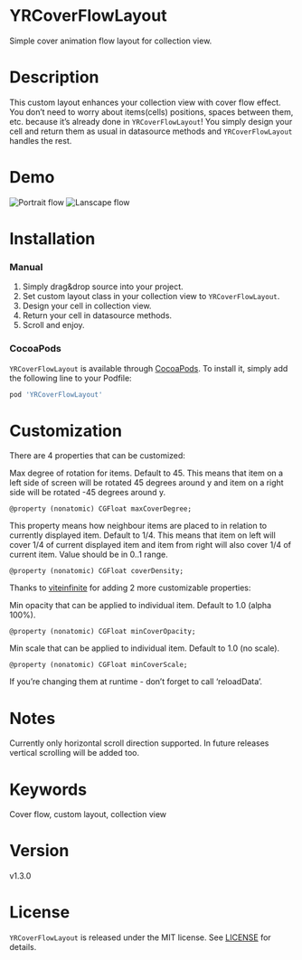 # YRCoverFlowLayout

Simple cover animation flow layout for collection view.

# Description

This custom layout enhances your collection view with cover flow effect.
You don’t need to worry about items(cells) positions, spaces between them, etc. because it’s already done in `YRCoverFlowLayout`! You simply design your cell and return them as usual in datasource methods and `YRCoverFlowLayout` handles the rest.

# Demo

![Portrait flow](https://raw.githubusercontent.com/solomidSF/YRCoverFlowLayout/1.3.0/PortraitCoverLayout.gif)
![Lanscape flow](https://raw.githubusercontent.com/solomidSF/YRCoverFlowLayout/1.3.0/LandscapeCoverLayout.gif)

# Installation

### Manual
1. Simply drag&drop source into your project.
2. Set custom layout class in your collection view to `YRCoverFlowLayout`.
3. Design your cell in collection view.
4. Return your cell in datasource methods.
5. Scroll and enjoy.

### CocoaPods
`YRCoverFlowLayout` is available through [CocoaPods](https://cocoapods.org). To install
it, simply add the following line to your Podfile:

```ruby
pod 'YRCoverFlowLayout'
```

# Customization 

There are 4 properties that can be customized:

Max degree of rotation for items. Default to 45. This means that item on a left side of screen will be rotated 45 degrees around y and item on a right side will be rotated -45 degrees around y. 

	@property (nonatomic) CGFloat maxCoverDegree;

This property means how neighbour items are placed to in relation to currently displayed item. Default to 1/4. This means that item on left will cover 1/4 of current displayed item and item from right will also cover 1/4 of current item. Value should be in 0..1 range.

	@property (nonatomic) CGFloat coverDensity;

Thanks to [viteinfinite](https://github.com/viteinfinite) for adding 2 more customizable properties:

Min opacity that can be applied to individual item.
Default to 1.0 (alpha 100%).

	@property (nonatomic) CGFloat minCoverOpacity;

Min scale that can be applied to individual item.
Default to 1.0 (no scale).

	@property (nonatomic) CGFloat minCoverScale;

If you’re changing them at runtime - don’t forget to call ‘reloadData’.

# Notes

Currently only horizontal scroll direction supported.
In future releases vertical scrolling will be added too.

# Keywords

Cover flow, custom layout, collection view

# Version
v1.3.0

# License

`YRCoverFlowLayout` is released under the MIT license. See [LICENSE](https://github.com/solomidSF/YRCoverFlowLayout/blob/master/LICENSE) for details.
